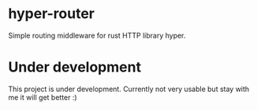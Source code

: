 # hyper-router
Simple routing middleware for rust HTTP library hyper.

# Under development 
This project is under development. Currently not very usable but stay with 
me it will get better :)
